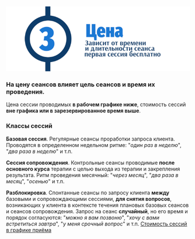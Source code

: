 ![Текущая стоимость сеансов психотерапии](/_img/3.png)
### На цену сеансов влияет цель сеансов и время их проведения.

Цена сессии проводимых **в рабочем графике ниже**, стоимость сессий **вне графика или в зарезервированное время выше**.

### Классы сессий

**Базовая сессия**. Регулярные сеансы проработки запроса клиента. Проводятся в определенном недельном ритме: "_один раз в неделю_", "_два раза в неделю_" и т.п.

**Сессия сопровождения**. Контрольные сеансы проводимые **после основного курса** терапии с целью выхода из терапии и закрепления результата. Ритм проведения месячный: "_через месяц_", "_два раза в месяц_", "_осенью_" и т.п.

**Разблокировка**. Спонтанные сеансы по запросу клиента **между** базовыми и сопровождающими сессиями, **для снятия вопросов**, возникающих у клиента в контексте течения плановых базовых сеансов и сеансов сопровождения. Запрос на сеанс **случайный**, но его время и порядок согласуются: "_можно я вам позвоню_", "_хочу с вами встретиться завтра_", "_у меня срочный вопрос_" и т.п. [Стоимость сессий в графике приёма](/value_base/)

